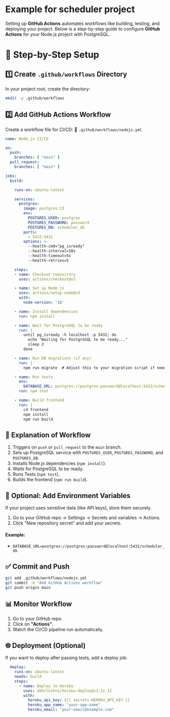 # Example for scheduler project
Setting up **GitHub Actions** automates workflows like building, testing, and deploying your project. Below is a step-by-step guide to configure **GitHub Actions** for your Node.js project with PostgreSQL.

# 🚀 Step-by-Step Setup
## 1️⃣ Create ```.github/workflows``` Directory
In your project root, create the directory:

```bash
mkdir -p .github/workflows
```

## 2️⃣ Add GitHub Actions Workflow
Create a workflow file for CI/CD:
📂 ```.github/workflows/nodejs.yml```

```yaml
name: Node.js CI/CD

on:
  push:
    branches: [ "main" ]
  pull_request:
    branches: [ "main" ]

jobs:
  build:

    runs-on: ubuntu-latest

    services:
      postgres:
        image: postgres:13
        env:
          POSTGRES_USER: postgres
          POSTGRES_PASSWORD: password
          POSTGRES_DB: scheduler_db
        ports:
          - 5432:5432
        options: >-
          --health-cmd="pg_isready"
          --health-interval=10s
          --health-timeout=5s
          --health-retries=5

    steps:
    - name: Checkout repository
      uses: actions/checkout@v3

    - name: Set up Node.js
      uses: actions/setup-node@v3
      with:
        node-version: '18'

    - name: Install dependencies
      run: npm install

    - name: Wait for PostgreSQL to be ready
      run: |
        until pg_isready -h localhost -p 5432; do
          echo "Waiting for PostgreSQL to be ready..."
          sleep 2
        done

    - name: Run DB migrations (if any)
      run: |
        npm run migrate  # Adjust this to your migration script if needed

    - name: Run tests
      env:
        DATABASE_URL: postgres://postgres:password@localhost:5432/scheduler_db
      run: npm test

    - name: Build frontend
      run: |
        cd frontend
        npm install
        npm run build
```

## 📝 Explanation of Workflow
1. Triggers on ```push``` or ```pull_request``` to the ```main``` branch.
2. Sets up PostgreSQL service with ```POSTGRES_USER```, ```POSTGRES_PASSWORD```, and ```POSTGRES_DB```.
3. Installs Node.js dependencies (```npm install```).
4. Waits for PostgreSQL to be ready.
5. Runs Tests (```npm test```).
6. Builds the frontend (```npm run build```).


## 🔐 Optional: Add Environment Variables
If your project uses sensitive data (like API keys), store them securely.
1. Go to your GitHub repo → Settings → Secrets and variables → Actions.
2. Click "New repository secret" and add your secrets.

#### Example:
* ```DATABASE_URL=postgres://postgres:password@localhost:5432/scheduler_db```

## ✅ Commit and Push
```bash
git add .github/workflows/nodejs.yml
git commit -m "Add GitHub Actions workflow"
git push origin main
```


## 📊 Monitor Workflow
1. Go to your GitHub repo.
2. Click on **"Actions"**.
3. Watch the CI/CD pipeline run automatically.


## 🌐 Deployment (Optional)
If you want to deploy after passing tests, add a deploy job:

```yaml
  deploy:
    runs-on: ubuntu-latest
    needs: build
    steps:
      - name: Deploy to Heroku
        uses: akhileshns/heroku-deploy@v3.12.12
        with:
          heroku_api_key: ${{ secrets.HEROKU_API_KEY }}
          heroku_app_name: "your-app-name"
          heroku_email: "your-email@example.com"
```